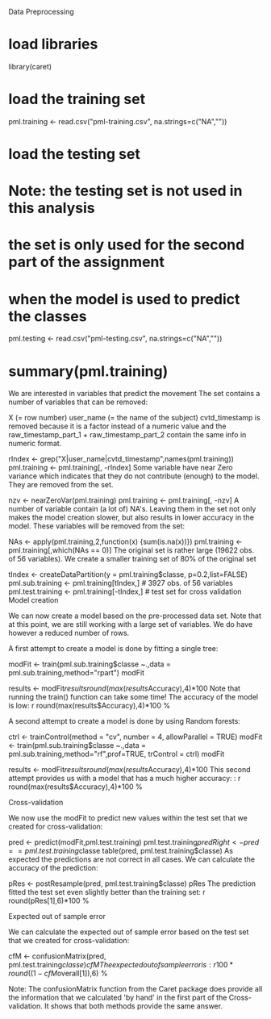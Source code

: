Data Preprocessing

# load libraries
library(caret)

# load the training set
pml.training <- read.csv("pml-training.csv", na.strings=c("NA",""))

# load the testing set
# Note: the testing set is not used in this analysis
# the set is only used for the second part of the assignment
# when the model is used to predict the classes
pml.testing <- read.csv("pml-testing.csv", na.strings=c("NA",""))

# summary(pml.training)
We are interested in variables that predict the movement The set contains a number of variables that can be removed:

X (= row number)
user_name (= the name of the subject)
cvtd_timestamp is removed because it is a factor instead of a numeric value and the raw_timestamp_part_1 + raw_timestamp_part_2 contain the same info in numeric format.

rIndex <- grep("X|user_name|cvtd_timestamp",names(pml.training))
pml.training <- pml.training[, -rIndex]
Some variable have near Zero variance which indicates that they do not contribute (enough) to the model. They are removed from the set.

nzv <- nearZeroVar(pml.training)
pml.training <- pml.training[, -nzv]
A number of variable contain (a lot of) NA's. Leaving them in the set not only makes the model creation slower, but also results in lower accuracy in the model. These variables will be removed from the set:

NAs <- apply(pml.training,2,function(x) {sum(is.na(x))}) 
pml.training <- pml.training[,which(NAs == 0)]
The original set is rather large (19622 obs. of 56 variables). We create a smaller training set of 80% of the original set

tIndex <- createDataPartition(y = pml.training$classe, p=0.2,list=FALSE) 
pml.sub.training <- pml.training[tIndex,] # 3927 obs. of 56 variables
pml.test.training <- pml.training[-tIndex,] # test set for cross validation
Model creation

We can now create a model based on the pre-processed data set. Note that at this point, we are still working with a large set of variables. We do have however a reduced number of rows.

A first attempt to create a model is done by fitting a single tree:

modFit <- train(pml.sub.training$classe ~.,data = pml.sub.training,method="rpart")
modFit

results <- modFit$results
round(max(results$Accuracy),4)*100
Note that running the train() function can take some time! The accuracy of the model is low: r round(max(results$Accuracy),4)*100 %

A second attempt to create a model is done by using Random forests:

ctrl   <- trainControl(method = "cv", number = 4, allowParallel = TRUE)
modFit <- train(pml.sub.training$classe ~.,data = pml.sub.training,method="rf",prof=TRUE, trControl = ctrl)
modFit

results <- modFit$results
round(max(results$Accuracy),4)*100
This second attempt provides us with a model that has a much higher accuracy: : r round(max(results$Accuracy),4)*100 %

Cross-validation

We now use the modFit to predict new values within the test set that we created for cross-validation:

pred <- predict(modFit,pml.test.training)
pml.test.training$predRight <- pred==pml.test.training$classe
table(pred, pml.test.training$classe)
As expected the predictions are not correct in all cases. We can calculate the accuracy of the prediction:

pRes <- postResample(pred, pml.test.training$classe)
pRes
The prediction fitted the test set even slightly better than the training set: r round(pRes[1],6)*100 %

Expected out of sample error

We can calculate the expected out of sample error based on the test set that we created for cross-validation:

cfM <- confusionMatrix(pred, pml.test.training$classe)
cfM
The expected out of sample error is: r 100 * round((1 - cfM$overall[1]),6) %

Note: The confusionMatrix function from the Caret package does provide all the information that we calculated 'by hand' in the first part of the Cross-validation. It shows that both methods provide the same answer.
